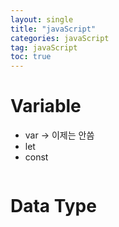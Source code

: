 ```yaml
---
layout: single
title: "javaScript"
categories: javaScript
tag: javaScript
toc: true
--- 
```


# Variable

- var -> 이제는 안씀 <br>
- let <br>
- const <br>

```

```

# Data Type
